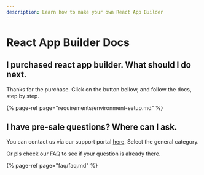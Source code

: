 ```yaml
---
description: Learn how to make your own React App Builder
---
```


# React App Builder Docs

## I purchased react app builder. What should I do next.

Thanks for the purchase. Click on the button bellow, and follow the docs, step by step.

{% page-ref page="requirements/environment-setup.md" %}

## I have pre-sale questions? Where can I ask.

You can contact us via our support portal [here](https://mobidonia.support-hub.io).  Select the general category. 

Or pls check our FAQ to see if your question is already there.

{% page-ref page="faq/faq.md" %}

